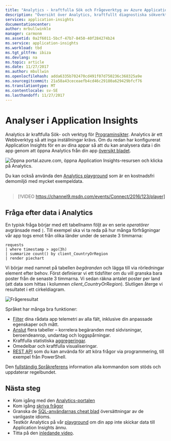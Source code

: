 ```yaml
---
title: "Analytics - kraftfulla Sök och Frågeverktyg av Azure Application Insights | Microsoft Docs"
description: "Översikt över Analytics, kraftfullt diagnostiska sökverktyg av Application Insights. "
services: application-insights
documentationcenter: 
author: mrbullwinkle
manager: carmonm
ms.assetid: 0a2f6011-5bcf-47b7-8450-40f284274b24
ms.service: application-insights
ms.workload: tbd
ms.tgt_pltfrm: ibiza
ms.devlang: na
ms.topic: article
ms.date: 11/27/2017
ms.author: mbullwin
ms.openlocfilehash: adda6335b702470cd491f07d750236c368325a9e
ms.sourcegitcommit: 21a58a43ceceaefb4cd46c29180a629429bfcf76
ms.translationtype: MT
ms.contentlocale: sv-SE
ms.lasthandoff: 11/27/2017
---
```

# <a name="analytics-in-application-insights"></a>Analyser i Application Insights
Analytics är kraftfulla Sök- och verktyg för [Programinsikter](app-insights-overview.md). Analytics är ett Webbverktyg så att inga inställningar krävs. Om du redan har konfigurerat Application Insights för en av dina appar så att du kan analysera data i din app genom att öppna Analytics från din app [översikt bladet](app-insights-dashboards.md).

![Öppna portal.azure.com, öppna Application Insights-resursen och klicka på Analytics.](./media/app-insights-analytics/001.png)

Du kan också använda den [Analytics playground](https://go.microsoft.com/fwlink/?linkid=859557) som är en kostnadsfri demomiljö med mycket exempeldata.
<br>
<br>
> [!VIDEO https://channel9.msdn.com/events/Connect/2016/123/player] 

## <a name="query-data-in-analytics"></a>Fråga efter data i Analytics
En typisk fråga börjar med ett tabellnamn följt av en serie *operatörer* avgränsade med `|`.
Till exempel ska vi ta reda på hur många förfrågningar vår app togs emot från olika länder under de senaste 3 timmarna:
```AIQL
requests
| where timestamp > ago(3h)
| summarize count() by client_CountryOrRegion
| render piechart
```

Vi börjar med namnet på tabellen *begäranden* och lägga till via rörledningar element efter behov.  Först definierar vi ett tidsfilter om du vill granska bara poster från de senaste 3 timmarna.
Vi sedan räkna antalet poster per land (att data som hittas i kolumnen *client_CountryOrRegion*). Slutligen återge vi resultatet i ett cirkeldiagram.
<br>

![Frågeresultat](./media/app-insights-analytics/030.png)

Språket har många bra funktioner:

* [Filter](https://docs.loganalytics.io/queryLanguage/query_language_whereoperator.html) dina rådata app telemetri av alla fält, inklusive din anpassade egenskaper och mått.
* [Anslut](https://docs.loganalytics.io/queryLanguage/query_language_joinoperator.html) flera tabeller – korrelera begäranden med sidvisningar, beroendeanrop, undantag och loggspårningar.
* Kraftfulla statistiska [aggregeringar](https://docs.loganalytics.io/docs/Learn/Tutorials/Aggregation-functions).
* Omedelbar och kraftfulla visualiseringar.
* [REST API](https://dev.applicationinsights.io/) som du kan använda för att köra frågor via programmering, till exempel från PowerShell.

Den [fullständig Språkreferens](https://go.microsoft.com/fwlink/?linkid=856079) information alla kommandon som stöds och uppdaterar regelbundet.

## <a name="next-steps"></a>Nästa steg
* Kom igång med den [Analytics-portalen](https://go.microsoft.com/fwlink/?linkid=856587)
* Kom igång [skriva frågor](https://go.microsoft.com/fwlink/?linkid=856078)
* Granska de [SQL-användarnas cheat blad](https://aka.ms/sql-analytics) översättningar av de vanligaste idioms.
* Testkör Analytics på vår [playground](https://analytics.applicationinsights.io/demo) om din app inte skickar data till Application Insights ännu.
* Titta på den [inledande video](https://applicationanalytics-media.azureedge.net/home_page_video.mp4).